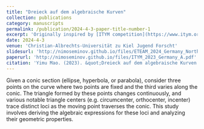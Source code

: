 ```yaml
---
title: "Dreieck auf dem algebraische Kurven"
collection: publications
category: manuscripts
permalink: /publication/2024-4-3-paper-title-number-1
excerpt: 'Originally inspired by [ITYM competition](https://www.itym.org/welcome) Problem 9 (2023) [source](https://drive.google.com/file/d/18bb4AIG6yYeVYVargetR6eIWWX1oVWwH/view), this work was later developed into a research project submitted to the [*Jugend forscht*](https://www.jugend-forscht.de/) competition in Germany.'
date: 2024-4-3
venue: 'Christian-Albrechts-Universität zu Kiel Jugend Forscht'
slidesurl: 'http://nimoseminov.github.io/files/ETEAM_2024_Germany_North.pdf'
paperurl: 'http://nimoseminov.github.io/files/ITYM_2023_Germany_A.pdf'
citation: 'Yimu Mao. (2023). &quot;Dreieck auf dem algebraische Kurven.&quot'
---
```


Given a conic section (ellipse, hyperbola, or parabola), consider three points on the curve where two points are fixed and the third varies along the conic. The triangle formed by these points changes continuously, and various notable triangle centers (e.g. circumcenter, orthocenter, incenter) trace distinct loci as the moving point traverses the conic. This study involves deriving the algebraic expressions for these loci and analyzing their geometric properties. 
